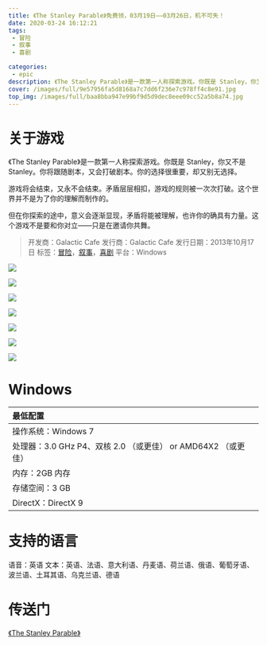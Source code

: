 ```yaml
---
title: 《The Stanley Parable》免费领，03月19日——03月26日，机不可失！
date: 2020-03-24 16:12:21
tags: 
 - 冒险
 - 叙事
 - 喜剧

categories: 
 - epic
description: 《The Stanley Parable》是一款第一人称探索游戏。你既是 Stanley，你又不是 Stanley。你将跟随剧本，又会打破剧本。你的选择很重要，却又别无选择。
cover: /images/full/9e57956fa5d8168a7c7dd6f236e7c978ff4c8e91.jpg
top_img: /images/full/baa8bba947e99bf9d5d9dec8eee09cc52a5b8a74.jpg
---
```



# 关于游戏
《The Stanley Parable》是一款第一人称探索游戏。你既是 Stanley，你又不是 Stanley。你将跟随剧本，又会打破剧本。你的选择很重要，却又别无选择。

游戏将会结束，又永不会结束。矛盾层层相扣，游戏的规则被一次次打破。这个世界并不是为了你的理解而制作的。

但在你探索的途中，意义会逐渐显现，矛盾将能被理解，也许你的确具有力量。这个游戏不是要和你对立——只是在邀请你共舞。


> 开发商：Galactic Cafe
> 发行商：Galactic Cafe
> 发行日期：2013年10月17日
> 标签：[冒险](/tags/冒险 "冒险")，[叙事](/tags/叙事 "叙事")，[喜剧](/tags/喜剧 "喜剧")
> 平台：Windows


![](/images/full/7dc50ed56dd4d98cb74a74d94529050a9be3e35a.jpg)

![](/images/full/13a06d46927a52140456005e74714c79d715085b.jpg)

![](/images/full/18073b71e967ec40637fc74e5fd417fe114ad3ad.jpg)

![](/images/full/eef6e2d69589a4b6da5df1872ae3bd12090989be.jpg)

![](/images/full/fc7c60429c4f332a344bf769e65c6b7e5ca04a87.jpg)

![](/images/full/9b7743317df4ef0017ae31ece7d81e1e4bafa9b4.jpg)

![](/images/full/b64d9d736d4e951770eebeab3bdced122f69405f.jpg)


# Windows


|最低配置|
|:------|
|操作系统：Windows 7|
|处理器：3.0 GHz P4、双核 2.0 （或更佳） or AMD64X2 （或更佳）|
|内存：2GB 内存|
|存储空间：3 GB|
|DirectX：DirectX 9|


# 支持的语言
语音：英语
文本：英语、法语、意大利语、丹麦语、荷兰语、俄语、葡萄牙语、波兰语、土耳其语、乌克兰语、德语


# 传送门
[《The Stanley Parable》](https://www.epicgames.com/store/zh-CN/product/the-stanley-parable/home "The Stanley Parable")